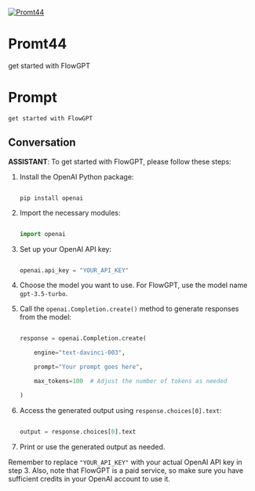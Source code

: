 
[![Promt44](https://flow-prompt-covers.s3.us-west-1.amazonaws.com/icon/abstract/abs_6.png)]()
# Promt44 
get started with FlowGPT

# Prompt

```
get started with FlowGPT
```

## Conversation

**ASSISTANT**: To get started with FlowGPT, please follow these steps:



1. Install the OpenAI Python package:

   ```

   pip install openai

   ```



2. Import the necessary modules:

   ```python

   import openai

   ```



3. Set up your OpenAI API key:

   ```python

   openai.api_key = "YOUR_API_KEY"

   ```



4. Choose the model you want to use. For FlowGPT, use the model name `gpt-3.5-turbo`.



5. Call the `openai.Completion.create()` method to generate responses from the model:

   ```python

   response = openai.Completion.create(

       engine="text-davinci-003",

       prompt="Your prompt goes here",

       max_tokens=100  # Adjust the number of tokens as needed

   )

   ```



6. Access the generated output using `response.choices[0].text`:

   ```python

   output = response.choices[0].text

   ```



7. Print or use the generated output as needed.



Remember to replace `"YOUR_API_KEY"` with your actual OpenAI API key in step 3. Also, note that FlowGPT is a paid service, so make sure you have sufficient credits in your OpenAI account to use it.


